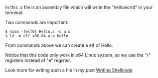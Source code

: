 In this .s file is an assembly file which will write the "helloworld" in your terminal.

Two commands are important:
```
$ nasm -felf64 Hello.s -o a.o
$ ld -m elf_x86_64 a.o Hello
```
From commands above we can create a elf of Hello.

Notice that this code only work in x64 Linux system, so we use the "r" registers instead of "e" register.

Look more for writing such a file in my post
[Writing Shellcode](https://null-byte.wonderhowto.com/forum/basic-concepts-and-skills-binary-exploitation-part-1-0179837/)
